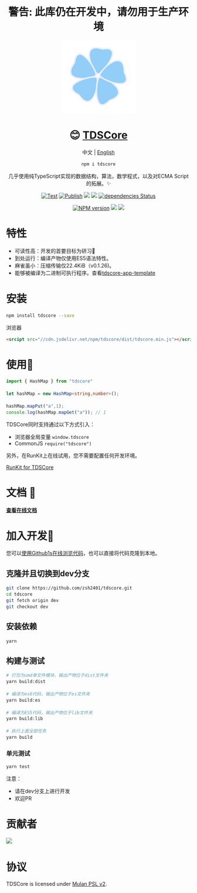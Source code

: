 

<div align="center">

# 警告: 此库仍在开发中，请勿用于生产环境

![](./icon.png)

# 😊 [TDSCore](http://ds.zsh2401.top)

中文 | [English](./README-en-US.md)

```sh
npm i tdscore
```

几乎使用纯TypeScript实现的数据结构，算法，数学程式，以及对ECMA Script的拓展。✨


[![Test](https://github.com/zsh2401/tdscore/actions/workflows/test.yml/badge.svg)](https://github.com/zsh2401/tdscore/actions/workflows/test.yml)
[![Publish](https://github.com/zsh2401/tdscore/actions/workflows/publish.yml/badge.svg)](https://github.com/zsh2401/tdscore/actions/workflows/publish.yml)
![](https://img.shields.io/github/languages/top/zsh2401/tdscore)
[![](https://img.shields.io/codecov/c/github/zsh2401/tdscore)](https://app.codecov.io/gh/zsh2401/tdscore)
[![dependencies Status](https://status.david-dm.org/gh/zsh2401/tdscore.svg)](https://david-dm.org/zsh2401/tdscore)

[![NPM version](https://img.shields.io/npm/v/tdscore.svg)](https://www.npmjs.com/package/tdscore)
![](https://badgen.net/npm/dy/tdscore)
![](https://img.shields.io/bundlephobia/minzip/tdscore)
</div>

# 特性
* 可读性高：开发的首要目标为研习🌌
* 到处运行：编译产物仅使用ES5语法特性。
* 麻雀虽小：压缩传输仅22.4KiB（v0.1.26)。
* 能够被编译为二进制可执行程序。查看[tdscore-app-template](https://github.com/zsh2401/tdscore-app-template)

# 安装
```sh
npm install tdscore --save
```
浏览器
```html
<srcipt src="//cdn.jsdelivr.net/npm/tdscore/dist/tdscore.min.js"></script>
```

# 使用🎉
```typescript
import { HashMap } from "tdscore"

let hashMap = new HashMap<string,number>();

hashMap.mapPut("a",1);
console.log(hashMap.mapGet("a")); // 1
```
TDSCore同时支持通过以下方式引入：
* 浏览器全局变量 `window.tdscore`
* CommonJS `require("tdscore")`

另外，在RunKit上在线试用，您不需要配置任何开发环境。

[RunKit for TDSCore](https://npm.runkit.com/tdscore)

# 文档 🍕
[**查看在线文档**](http://ds.zsh2401.top)

# 加入开发🤝
您可以[使用Github1s在线浏览代码](https://github1s.com/zsh2401/tdscore/)，也可以直接将代码克隆到本地。

## 克隆并且切换到dev分支
```sh
git clone https://github.com/zsh2401/tdscore.git
cd tdscore
git fetch origin dev
git checkout dev
```
## 安装依赖
```sh
yarn
```
## 构建与测试
```sh
# 打包为umd单文件模块，输出产物位于dist文件夹
yarn build:dist 

# 编译为es6代码，输出产物位于es文件夹
yarn build:es 

# 编译为ES5代码，输出产物位于lib文件夹
yarn build:lib 

# 执行上面全部任务
yarn build
```
### 单元测试
```sh
yarn test
```

注意：
* 请在dev分支上进行开发
* 欢迎PR

# 贡献者

<a href="https://github.com/zsh2401/tdscore/graphs/contributors">
  <img src="https://contrib.rocks/image?repo=zsh2401/tdscore" />
</a>

# 协议
TDSCore is licensed under [Mulan PSL v2](http://license.coscl.org.cn/MulanPSL2).